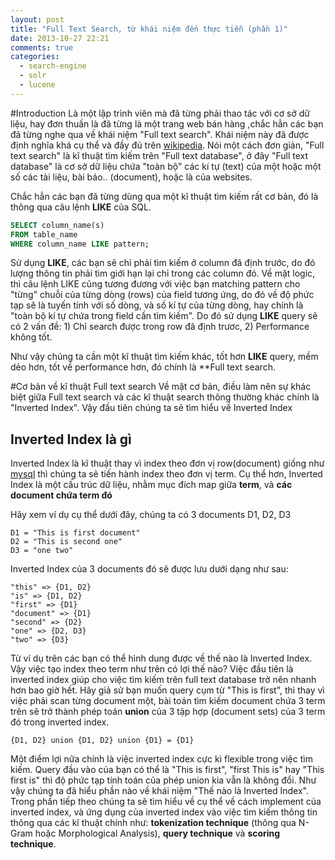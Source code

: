 ```yaml
---
layout: post
title: "Full Text Search, từ khái niệm đến thực tiễn (phần 1)"
date: 2013-10-27 22:21
comments: true
categories: 
  - search-engine
  - solr
  - lucene
---
```


#Introduction
Là một lập trình viên mà đã từng phải thao tác với cơ sở dữ liệu, hay đơn thuần là đã từng là một trang web bán hàng ,chắc hẳn các bạn đã từng nghe qua về khái niệm "Full text search". Khái niệm này đã được định nghĩa khá cụ thể và đầy đủ trên [wikipedia](http://en.wikipedia.org/wiki/Full_text_search). Nói một cách đơn giản, "Full text search" là kĩ thuật tìm kiếm trên "Full text database", ở đây "Full text database" là cơ sở dữ liệu chứa "toàn bộ" các kí tự (text) của một hoặc một số các tài liệu, bài báo.. (document), hoặc là của websites.

Chắc hẳn các bạn đã từng dùng qua một kĩ thuật tìm kiếm rất cơ bản, đó là thông qua câu lệnh **LIKE** của SQL.
```sql
SELECT column_name(s)
FROM table_name
WHERE column_name LIKE pattern;
```
Sử dụng **LIKE**, các bạn sẽ chỉ phải tìm kiếm ở column đã định trước, do đó lượng thông tin phải tìm giới hạn lại chỉ trong các column đó. Về mặt logic, thì câu lệnh LIKE cũng tương đương với việc bạn matching pattern cho "từng" chuỗi của từng dòng (rows) của field tương ứng, do đó về độ phức tạp sẽ là tuyến tính với số dòng, và số kí tự của từng dòng, hay chính là "toàn bộ kí tự chứa trong field cần tìm kiếm". Do đó sử dụng **LIKE** query sẽ có 2 vấn đề: 1) Chỉ search được trong row đã định trươc, 2) Performance không tốt.

Như vậy chúng ta cần một kĩ thuật tìm kiếm khác, tốt hơn **LIKE** query, mềm dẻo hơn, tốt về performance hơn, đó chính là **Full text search.

#Cơ bản về kĩ thuật Full text search
Về mặt cơ bản, điều làm nên sự khác biệt giữa Full text search và các kĩ thuật search thông thường khác chính là "Inverted Index". Vậy đầu tiên chúng ta sẽ tìm hiểu về Inverted Index

## Inverted Index là gì
Inverted Index là kĩ thuật thay vì index theo đơn vị row(document) giống như [mysql](http://dev.mysql.com/doc/refman/5.0/en/mysql-indexes.html) thì chúng ta sẽ tiến hành index theo đơn vị term. Cụ thể hơn, Inverted Index là một cấu trúc dữ liệu, nhằm mục đích map giữa **term**, và **các document chứa term đó**

Hãy xem ví dụ cụ thể dưới đây, chúng ta có 3 documents D1, D2, D3
```
D1 = "This is first document"
D2 = "This is second one"
D3 = "one two"
```
Inverted Index của 3 documents đó sẽ được lưu dưới dạng như sau:

```
"this" => {D1, D2}
"is" => {D1, D2}
"first" => {D1}
"document" => {D1}
"second" => {D2}
"one" => {D2, D3}
"two" => {D3}
```

Từ ví dụ trên các bạn có thể hình dung được về thế nào là Inverted Index. Vậy việc tạo index theo term như trên có lợi thế nào? Việc đầu tiên là inverted index giúp cho việc tìm kiếm trên full text database trở nên nhanh hơn bao giờ hết. Hãy giả sử bạn muốn query cụm từ "This is first", thì thay vì việc phải scan từng document một, bài toán tìm kiếm document chứa 3 term trên sẽ trở thành phép toán **union** của 3 tập hợp (document sets) của 3 term đó trong inverted index.

```
{D1, D2} union {D1, D2} union {D1} = {D1}
```

Một điểm lợi nữa chính là việc inverted index cực kì flexible trong việc tìm kiếm. Query đầu vào của bạn có thể là "This is first", "first This is" hay "This first is" thì độ phức tạp tính toán của phép union kia vẫn là không đổi.
Như vậy chúng ta đã hiểu phần nào về khái niệm "Thế nào là Inverted Index". Trong phần tiếp theo chúng ta sẽ tìm hiểu về cụ thể về cách implement của inverted index, và ứng dụng của inverted index vào việc tìm kiếm thông tin thông qua các kĩ thuật chính như: **tokenization technique** (thông qua N-Gram hoặc Morphological Analysis), **query technique** và **scoring technique**.


